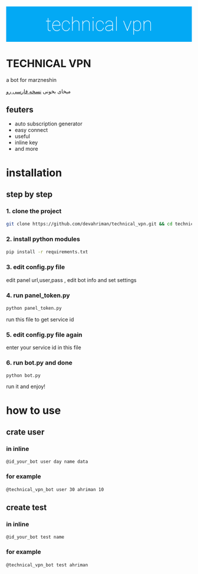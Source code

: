 ![alt](https://github.com/devahriman/technical_vpn/blob/main/technical_vpn.png)
# TECHNICAL VPN
a bot for marzneshin

میخای بخونی [نسخه فارسی رو](https://github.com/devahriman/technical_vpn/blob/main/README_FA.md)

## feuters 
- auto subscription generator
- easy connect
- useful
- inline key
- and more

# installation 
## step by step 
### 1. clone the project 
```bash
git clone https://github.com/devahriman/technical_vpn.git && cd technical_vpn
```
### 2. install python modules
```bash
pip install -r requirements.txt
```
### 3. edit config.py file
edit panel url,user,pass , edit bot info and set settings 
### 4. run panel_token.py
```bash
python panel_token.py
```
run this file to get service id
### 5. edit config.py file again 
enter your service id in this file
### 6. run bot.py and done
```
python bot.py
```
run it and enjoy!

# how to use
## crate user
### in inline 
```
@id_your_bot user day name data
```
### for example
```
@technical_vpn_bot user 30 ahriman 10
```
## create test
### in inline
```
@id_your_bot test name
```
### for example
```
@technical_vpn_bot test ahriman
```